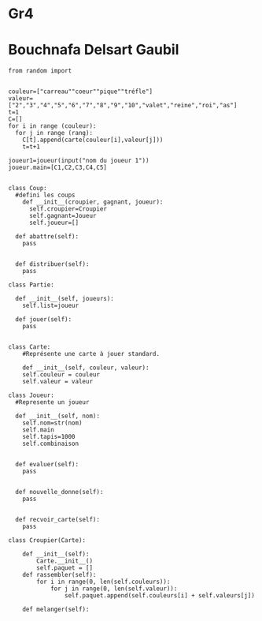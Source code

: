 # Gr4
# Bouchnafa Delsart Gaubil

	from random import 


	couleur=["carreau""coeur""pique""tréfle"]
	valeur=["2","3","4","5","6","7","8","9","10","valet","reine","roi","as"]
	t=1
	C=[]
	for i in range (couleur):
	  for j in range (rang):
	    C[t].append(carte(couleur[i],valeur[j]))
	    t=t+1

	joueur1=joueur(input("nom du joueur 1"))
	joueur.main=[C1,C2,C3,C4,C5]


	class Coup:
	  #defini les coups
	    def __init__(croupier, gagnant, joueur):
	      self.croupier=Croupier
	      self.gagnant=Joueur
	      self.joueur=[]

	  def abattre(self):
	    pass


	  def distribuer(self):
	    pass

	class Partie:

	  def __init__(self, joueurs):
	    self.list=joueur

	  def jouer(self):
	    pass
	    
	  
	class Carte:
	    #Représente une carte à jouer standard.

	    def __init__(self, couleur, valeur):
		self.couleur = couleur
		self.valeur = valeur
		
	class Joueur:
	  #Represente un joueur

	  def __init__(self, nom):
	    self.nom=str(nom)
	    self.main
	    self.tapis=1000
	    self.combinaison


	  def evaluer(self):
	    pass


	  def nouvelle_donne(self):
	    pass


	  def recvoir_carte(self):
	    pass

	class Croupier(Carte):

		def __init__(self):
			Carte.__init__()
			self.paquet = []
		def rassembler(self):
			for i in range(0, len(self.couleurs)):
				for j in range(0, len(self.valeur)):
					self.paquet.append(self.couleurs[i] + self.valeurs[j])

		def melanger(self): 

